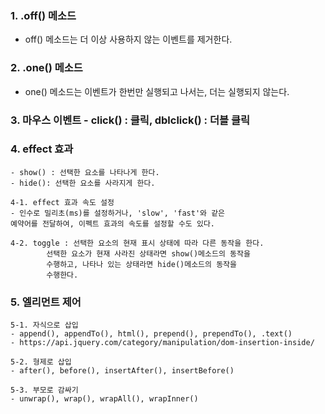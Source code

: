 
### 1. .off() 메소드
  - off() 메소드는 더 이상 사용하지 않는 이벤트를 제거한다.

### 2. .one() 메소드
  - one() 메소드는 이벤트가 한번만 실행되고 나서는, 더는 실행되지 않는다.

### 3. 마우스 이벤트 - click() : 클릭, dblclick() : 더블 클릭

### 4. effect 효과 
    - show() : 선택한 요소를 나타나게 한다.
    - hide(): 선택한 요소를 사라지게 한다.

    4-1. effect 효과 속도 설정
    - 인수로 밀리초(ms)를 설정하거나, 'slow', 'fast'와 같은
    예약어를 전달하여, 이펙트 효과의 속도를 설정할 수도 있다.

    4-2. toggle : 선택한 요소의 현재 표시 상태에 따라 다른 동작을 한다.
            선택한 요소가 현재 사라진 상태라면 show()메소드의 동작을
            수행하고, 나타나 있는 상태라면 hide()메소드의 동작을
            수행한다.
 
### 5. 엘리먼트 제어
    5-1. 자식으로 삽입
    - append(), appendTo(), html(), prepend(), prependTo(), .text()
    - https://api.jquery.com/category/manipulation/dom-insertion-inside/

    5-2. 형제로 삽입
    - after(), before(), insertAfter(), insertBefore()

    5-3. 부모로 감싸기
    - unwrap(), wrap(), wrapAll(), wrapInner()
